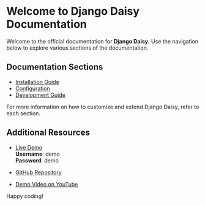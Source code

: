 # Welcome to Django Daisy Documentation

Welcome to the official documentation for **Django Daisy**. Use the navigation below to explore various sections of the documentation.

## Documentation Sections

- [Installation Guide](installation.md)
- [Configuration](configuration.md)
- [Development Guide](development-guide.md)

For more information on how to customize and extend Django Daisy, refer to each section.

## Additional Resources

- [Live Demo](https://hypy13-django-daisy.hf.space/en/admin/)  
   **Username**: demo  
   **Password**: demo

- [GitHub Repository](https://github.com/hypy13/django-daisy/)

- [Demo Video on YouTube](https://www.youtube.com/watch?v=WEKTXu1la9M)

Happy coding!
